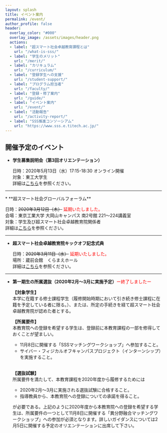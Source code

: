 ```yaml
---
layout: splash
title: イベント案内
permalink: /event/
author_profile: false
header:
  overlay_color: "#000"
  overlay_image: /assets/images/header.png
  actions:
  - label: "超スマート社会卓越教育課程とは"
    url: "/what-is-sss/"
  - label: "学生のメリット"
    url: "/merit/"
  - label: "カリキュラム"
    url: "/curriculum/"
  - label: "登録学生への支援​"
    url: "/student-support/"
  - label: "プログラム担当者​"
    url: "/faculty/"
  - label: "登録・修了案内"
    url: "/guide/"
  - label: "イベント案内"
    url: "/event/"
  - label: "活動報告"
    url: "/activity-report/"
  - label: "SSS推進コンソーシアム"
    url: "https://www.sss.e.titech.ac.jp/"
---
```


## 開催予定のイベント

* **学生募集説明会（第3回オリエンテーション）**

  日時：2020年5月13日（水）17:15-18:30 オンライン開催<br>
  対象：東工大学生<br>
  詳細は[こちら](/3rd-orientation)を参照ください。　

<hr>
* **超スマート社会グローバルフォーラム**

  日時：~~2020年3月12日（木）~~ <span style="color:Red">延期いたしました。</span><br>
  会場：東京工業大学 大岡山キャンパス 南2号館 221～224講義室<br>
  対象：学生及び超スマート社会卓越教育院関係者<br>
  詳細は[こちら](/global_forum)を参照ください。　

<hr>

* **超スマート社会卓越教育院キックオフ記念式典**

  日時：~~2020年3月11日（水）~~ <span style="color:Red">延期いたしました。</span><br>
  場所：蔵前会館　くらまえホール<br>
  詳細は[こちら](/kick-off/)を参照ください。　

<hr>

* **第一期生の所属選抜（2020年2月～3月に実施予定）**<span style="color:Red">ー終了しましたー</span>

  **【対象学生】**<br>
  本学に在籍する修士課程学生（履修開始時期において引き続き修士課程に在籍を予定している者に限る。）、または、所定の手続きを経て超スマート社会卓越教育院が認めた者とする。

  **【所属要件】**<br>
  本教育院への登録を希望する学生は、登録前に本教育課程の一部を修得しておくことが望ましい。
  - 11月8日に開催する「SSSマッチングワークショップ」へ参加すること。
  - サイバー・フィジカルオフキャンパスプロジェクト（インターンシップ）を実施すること。<br><br>

  **【選抜試験】**<br>
  所属要件を満たして、本教育課程を2020年度から履修するためには
  - 2020年2月～3月に実施される選抜試験に合格すること。
  - 指導教員から、本教育院への登録についての承諾を得ること。

  が必要である。上記のように2020年度から本教育院への登録を希望する学生は、所属要件の一つとして11月8日に開催する「異分野融合マッチングワークショップ」への参加が必須となります。詳しいガイダンスについては2月5日に開催する予定のオリエンテーションに出席して下さい。
